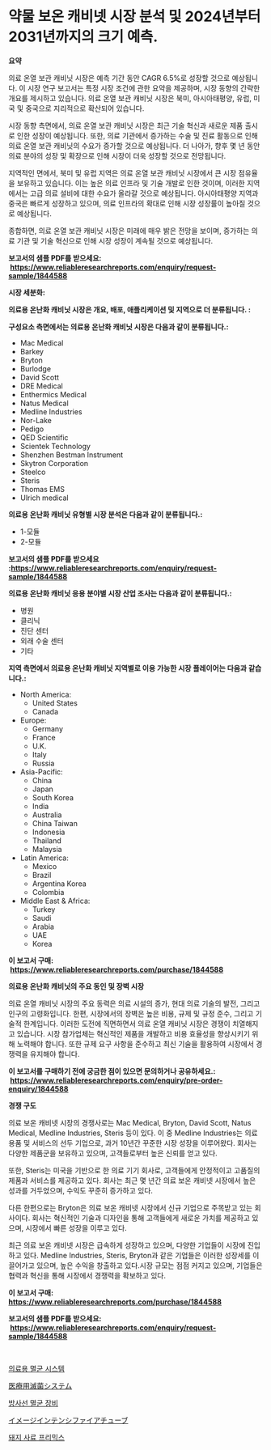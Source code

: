 <p><h1>약물 보온 캐비넷 시장 분석 및 2024년부터 2031년까지의 크기 예측.</h1></p><p><strong>요약</strong></p>
<p><p>의료 온열 보관 캐비닛 시장은 예측 기간 동안 CAGR 6.5%로 성장할 것으로 예상됩니다. 이 시장 연구 보고서는 특정 시장 조건에 관한 요약을 제공하며, 시장 동향의 간략한 개요를 제시하고 있습니다. 의료 온열 보관 캐비닛 시장은 북미, 아시아태평양, 유럽, 미국 및 중국으로 지리적으로 확산되어 있습니다.</p><p>시장 동향 측면에서, 의료 온열 보관 캐비닛 시장은 최근 기술 혁신과 새로운 제품 출시로 인한 성장이 예상됩니다. 또한, 의료 기관에서 증가하는 수술 및 진료 활동으로 인해 의료 온열 보관 캐비닛의 수요가 증가할 것으로 예상됩니다. 더 나아가, 향후 몇 년 동안 의료 분야의 성장 및 확장으로 인해 시장이 더욱 성장할 것으로 전망됩니다.</p><p>지역적인 면에서, 북미 및 유럽 지역은 의료 온열 보관 캐비닛 시장에서 큰 시장 점유율을 보유하고 있습니다. 이는 높은 의료 인프라 및 기술 개발로 인한 것이며, 이러한 지역에서는 고급 의료 설비에 대한 수요가 올라갈 것으로 예상됩니다. 아시아태평양 지역과 중국은 빠르게 성장하고 있으며, 의료 인프라의 확대로 인해 시장 성장률이 높아질 것으로 예상됩니다.</p><p>종합하면, 의료 온열 보관 캐비닛 시장은 미래에 매우 밝은 전망을 보이며, 증가하는 의료 기관 및 기술 혁신으로 인해 시장 성장이 계속될 것으로 예상됩니다.</p></p>
<p><strong>보고서의 샘플 PDF를 받으세요: &nbsp;<a href="https://www.reliableresearchreports.com/enquiry/request-sample/1844588">https://www.reliableresearchreports.com/enquiry/request-sample/1844588</a></strong></p>
<p><strong>시장 세분화:</strong></p>
<p><strong> 의료용 온난화 캐비닛 시장은 개요, 배포, 애플리케이션 및 지역으로 더 분류됩니다. :</strong></p>
<p><strong>구성요소 측면에서는 의료용 온난화 캐비닛 시장은 다음과 같이 분류됩니다.:</strong></p>
<p><ul><li>Mac Medical</li><li>Barkey</li><li>Bryton</li><li>Burlodge</li><li>David Scott</li><li>DRE Medical</li><li>Enthermics Medical</li><li>Natus Medical</li><li>Medline Industries</li><li>Nor-Lake</li><li>Pedigo</li><li>QED Scientific</li><li>Scientek Technology</li><li>Shenzhen Bestman Instrument</li><li>Skytron Corporation</li><li>Steelco</li><li>Steris</li><li>Thomas EMS</li><li>Ulrich medical</li></ul></p>
<p><strong> 의료용 온난화 캐비닛 유형별 시장 분석은 다음과 같이 분류됩니다.:</strong></p>
<p><ul><li>1-모듈</li><li>2-모듈</li></ul></p>
<p><strong>보고서의 샘플 PDF를 받으세요 :<a href="https://www.reliableresearchreports.com/enquiry/request-sample/1844588">https://www.reliableresearchreports.com/enquiry/request-sample/1844588</a></strong></p>
<p><strong> 의료용 온난화 캐비닛 응용 분야별 시장 산업 조사는 다음과 같이 분류됩니다.:</strong></p>
<p><ul><li>병원</li><li>클리닉</li><li>진단 센터</li><li>외래 수술 센터</li><li>기타</li></ul></p>
<p><strong>지역 측면에서 의료용 온난화 캐비닛 지역별로 이용 가능한 시장 플레이어는 다음과 같습니다.:</strong></p>
<p><ul>
    <li>
        North America:
        <ul>
            <li>United States</li>
            <li>Canada</li>
        </ul>
    </li>
    <li>
        Europe:
        <ul>
            <li>Germany</li>
            <li>France</li>
            <li>U.K.</li>
            <li>Italy</li>
            <li>Russia</li>
        </ul>
    </li>
    <li>
        Asia-Pacific:
        <ul>
            <li>China</li>
            <li>Japan</li>
            <li>South Korea</li>
            <li>India</li>
            <li>Australia</li>
            <li>China Taiwan</li>
            <li>Indonesia</li>
            <li>Thailand</li>
            <li>Malaysia</li>
        </ul>
    </li>
    <li>
        Latin America:
        <ul>
            <li>Mexico</li>
            <li>Brazil</li>
            <li>Argentina Korea</li>
            <li>Colombia</li>
        </ul>
    </li>
    <li>
        Middle East & Africa:
        <ul>
            <li>Turkey</li>
            <li>Saudi</li>
            <li>Arabia</li>
            <li>UAE</li>
            <li>Korea</li>
        </ul>
    </li>
    </ul></p>
<p><strong>이 보고서 구매: &nbsp;<a href="https://www.reliableresearchreports.com/purchase/1844588">https://www.reliableresearchreports.com/purchase/1844588</a></strong></p>
<p><strong>의료용 온난화 캐비닛의 주요 동인 및 장벽 시장</strong></p>
<p><p>의료 온열 캐비닛 시장의 주요 동력은 의료 시설의 증가, 현대 의료 기술의 발전, 그리고 인구의 고령화입니다. 한편, 시장에서의 장벽은 높은 비용, 규제 및 규정 준수, 그리고 기술적 한계입니다. 이러한 도전에 직면하면서 의료 온열 캐비닛 시장은 경쟁이 치열해지고 있습니다. 시장 참가업체는 혁신적인 제품을 개발하고 비용 효율성을 향상시키기 위해 노력해야 합니다. 또한 규제 요구 사항을 준수하고 최신 기술을 활용하여 시장에서 경쟁력을 유지해야 합니다.</p></p>
<p><strong>이 보고서를 구매하기 전에 궁금한 점이 있으면 문의하거나 공유하세요.: &nbsp;<a href="https://www.reliableresearchreports.com/enquiry/pre-order-enquiry/1844588">https://www.reliableresearchreports.com/enquiry/pre-order-enquiry/1844588</a></strong></p>
<p><strong>경쟁 구도</strong></p>
<p><p>의료 보온 캐비넷 시장의 경쟁사로는 Mac Medical, Bryton, David Scott, Natus Medical, Medline Industries, Steris 등이 있다. 이 중 Medline Industries는 의료 용품 및 서비스의 선두 기업으로, 과거 10년간 꾸준한 시장 성장을 이루어왔다. 회사는 다양한 제품군을 보유하고 있으며, 고객들로부터 높은 신뢰를 얻고 있다.</p><p>또한, Steris는 미국을 기반으로 한 의료 기기 회사로, 고객들에게 안정적이고 고품질의 제품과 서비스를 제공하고 있다. 회사는 최근 몇 년간 의료 보온 캐비넷 시장에서 높은 성과를 거두었으며, 수익도 꾸준히 증가하고 있다.</p><p>다른 한편으로는 Bryton은 의료 보온 캐비넷 시장에서 신규 기업으로 주목받고 있는 회사이다. 회사는 혁신적인 기술과 디자인을 통해 고객들에게 새로운 가치를 제공하고 있으며, 시장에서 빠른 성장을 이루고 있다.</p><p>최근 의료 보온 캐비넷 시장은 급속하게 성장하고 있으며, 다양한 기업들이 시장에 진입하고 있다. Medline Industries, Steris, Bryton과 같은 기업들은 이러한 성장세를 이끌어가고 있으며, 높은 수익을 창출하고 있다.시장 규모는 점점 커지고 있으며, 기업들은 협력과 혁신을 통해 시장에서 경쟁력을 확보하고 있다.</p></p>
<p><strong>이 보고서 구매: &nbsp; <a href="https://www.reliableresearchreports.com/purchase/1844588">https://www.reliableresearchreports.com/purchase/1844588</a></strong></p>
<p><strong>보고서의 샘플 PDF를 받으세요: &nbsp;<a href="https://www.reliableresearchreports.com/enquiry/request-sample/1844588">https://www.reliableresearchreports.com/enquiry/request-sample/1844588</a></strong><strong></strong></p>
<p>&nbsp;</p>
<p><p><a href="https://github.com/xvz497517413/Market-Research-Report-List-1/blob/main/8665386185702.md">의료용 멸균 시스템</a></p><p><a href="https://github.com/ksxzwxabcuynh011/Market-Research-Report-List-1/blob/main/6079806185707.md">医療用滅菌システム</a></p><p><a href="https://github.com/vskv4779xr1/Market-Research-Report-List-1/blob/main/5691934185703.md">방사선 멸균 장비</a></p><p><a href="https://medium.com/@kaywitting1/%E7%94%BB%E5%83%8F%E5%A2%97%E5%BC%B7%E7%AE%A1%E5%B8%82%E5%A0%B4-%E5%B8%82%E5%A0%B4%E3%82%B7%E3%82%A7%E3%82%A2-%E5%B8%82%E5%A0%B4%E3%83%88%E3%83%AC%E3%83%B3%E3%83%89-%E3%81%8A%E3%82%88%E3%81%B3%E5%B0%86%E6%9D%A5%E3%81%AE%E6%88%90%E9%95%B7%E3%82%92%E6%8E%A2%E7%B4%A2-dd623ffa7553">イメージインテンシファイアチューブ</a></p><p><a href="https://medium.com/@jonharrtis67676y/%EB%8F%BC%EC%A7%80-%EC%82%AC%EB%A3%8C-%ED%94%84%EB%A6%AC%EB%AF%B9%EC%8A%A4-%EC%8B%9C%EC%9E%A5-%EC%84%B1%EA%B3%B5%EC%A0%81%EC%9D%B8-%EB%B9%84%EC%A6%88%EB%8B%88%EC%8A%A4-%EC%A0%84%EB%9E%B5%EC%9D%98-%EC%97%B4%EC%87%A0-2031%EB%85%84%EA%B9%8C%EC%A7%80%EC%9D%98-%EC%98%88%EC%B8%A1-cd249c97e719">돼지 사료 프리믹스</a></p></p>